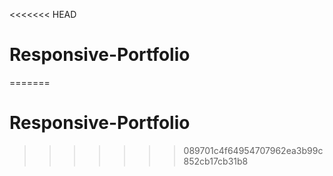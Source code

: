 <<<<<<< HEAD
# Responsive-Portfolio
=======
# Responsive-Portfolio
>>>>>>> 089701c4f64954707962ea3b99c852cb17cb31b8
